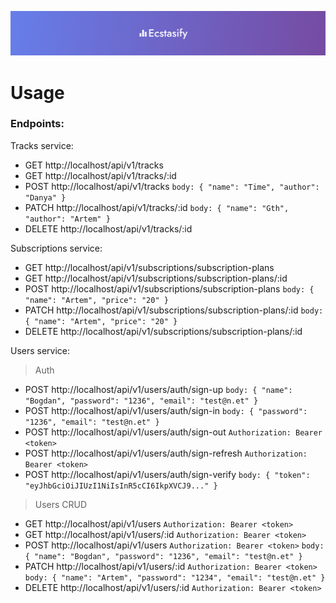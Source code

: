 ![Ecstasify banner](./client/public/banner.png)

# Usage

### Endpoints:

Tracks service:

- GET http://localhost/api/v1/tracks
- GET http://localhost/api/v1/tracks/:id
- POST http://localhost/api/v1/tracks
  `body: {
    "name": "Time",
    "author": "Danya"
}`
- PATCH http://localhost/api/v1/tracks/:id
  `body: {
    "name": "Gth",
    "author": "Artem"
}`
- DELETE http://localhost/api/v1/tracks/:id

Subscriptions service:

- GET http://localhost/api/v1/subscriptions/subscription-plans
- GET http://localhost/api/v1/subscriptions/subscription-plans/:id
- POST http://localhost/api/v1/subscriptions/subscription-plans
  `body: {
    "name": "Artem",
    "price": "20"
}`
- PATCH http://localhost/api/v1/subscriptions/subscription-plans/:id
  `body: {
    "name": "Artem",
    "price": "20"
}`
- DELETE http://localhost/api/v1/subscriptions/subscription-plans/:id

Users service:

> Auth

- POST http://localhost/api/v1/users/auth/sign-up
  `body: {
    "name": "Bogdan",
    "password": "1236",
    "email": "test@n.et"
}`
- POST http://localhost/api/v1/users/auth/sign-in
  `body: {
    "password": "1236",
    "email": "test@n.et"
}`
- POST http://localhost/api/v1/users/auth/sign-out
  `Authorization: Bearer <token>`
- POST http://localhost/api/v1/users/auth/sign-refresh
  `Authorization: Bearer <token>`
- POST http://localhost/api/v1/users/auth/sign-verify
  `body: {
    "token": "eyJhbGciOiJIUzI1NiIsInR5cCI6IkpXVCJ9..."
}`

> Users CRUD

- GET http://localhost/api/v1/users
  `Authorization: Bearer <token>`
- GET http://localhost/api/v1/users/:id
  `Authorization: Bearer <token>`
- POST http://localhost/api/v1/users
  `Authorization: Bearer <token>`
  `body: {
    "name": "Bogdan",
    "password": "1236",
    "email": "test@n.et"
}`
- PATCH http://localhost/api/v1/users/:id
  `Authorization: Bearer <token>`
  `body: {
    "name": "Artem",
    "password": "1234",
    "email": "test@n.et"
}`
- DELETE http://localhost/api/v1/users/:id
  `Authorization: Bearer <token>`
